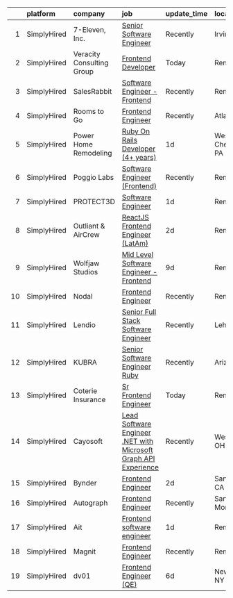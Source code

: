 

|    | platform    | company                   | job                                                                                                                                                                           | update_time   | location         |
|---:|:------------|:--------------------------|:------------------------------------------------------------------------------------------------------------------------------------------------------------------------------|:--------------|:-----------------|
|  1 | SimplyHired | 7-Eleven, Inc.            | [Senior Software Engineer](https://www.simplyhired.com/job/i0HFRIqwx4EdBc3k-D-mfnvkA785C-jmJgCPDlOS5eHucV_NBUG_4Q?q=frontend+engineer)                                        | Recently      | Irving, TX       |
|  2 | SimplyHired | Veracity Consulting Group | [Frontend Developer](https://www.simplyhired.com/job/OQdx5G4rG2e_iq7n2hzcP27Rk0z3lh6dP5MpxntJ-OflXDeCrAFmow?q=frontend+engineer)                                              | Today         | Remote           |
|  3 | SimplyHired | SalesRabbit               | [Software Engineer - Frontend](https://www.simplyhired.com/job/9tBDSezKC1jMn2U3Diqdd-8HjqiApqB4Fq79v0IbDxjqCZPYsbSqnQ?q=frontend+engineer)                                    | Recently      | Remote           |
|  4 | SimplyHired | Rooms to Go               | [Frontend Engineer](https://www.simplyhired.com/job/dDADBAKo9w1jGQPD2YIN8N6Sv-92sPNyRveXlICQPIvNkI5o4Dl82A?q=frontend+engineer)                                               | Recently      | Atlanta, GA      |
|  5 | SimplyHired | Power Home Remodeling     | [Ruby On Rails Developer (4+ years)](https://www.simplyhired.com/job/JxWxa0aEReC0NqW2YZi_gLUXs6vXvrCqRsD67NMr-4yTNKDtZ81olg?q=frontend+engineer)                              | 1d            | West Chester, PA |
|  6 | SimplyHired | Poggio Labs               | [Software Engineer (Frontend)](https://www.simplyhired.com/job/66XM66vrbNQ6MouDp9HIZ1KRq3cfk2HHIUAwR6viI0scF8ATlOb4ZA?q=frontend+engineer)                                    | Recently      | Remote           |
|  7 | SimplyHired | PROTECT3D                 | [Software Engineer](https://www.simplyhired.com/job/6BGnpNZMSE3Uwha0uy7AdoxQTNwMMfhZG9YaaLLay_F-wMsVXa3mig?q=frontend+engineer)                                               | 1d            | Remote           |
|  8 | SimplyHired | Outliant & AirCrew        | [ReactJS Frontend Engineer (LatAm)](https://www.simplyhired.com/job/odHmU-0buV0LFauG57py7LQtBYkHEbSIxhwFglA9mpwMIAZj6W7mag?q=frontend+engineer)                               | 2d            | Remote           |
|  9 | SimplyHired | Wolfjaw Studios           | [Mid Level Software Engineer - Frontend](https://www.simplyhired.com/job/6odHDfsn79FX4YjTUKNbdvnVpGZTPtGyPiQyRdRzFsWyjXEtBKWqcA?q=frontend+engineer)                          | 9d            | Remote           |
| 10 | SimplyHired | Nodal                     | [Frontend Engineer](https://www.simplyhired.com/job/75ry-Eu0nSZpKMRgg41Z0_gvK2rV-hQ2xCKkRD2dfeeva-gc--Hn4w?q=frontend+engineer)                                               | Recently      | Remote           |
| 11 | SimplyHired | Lendio                    | [Senior Full Stack Software Engineer](https://www.simplyhired.com/job/b2byWtnpet7g20e9F-HygVtTsFIOa5ZkeX7ly471orG7-MHw5B7tQQ?q=frontend+engineer)                             | Recently      | Lehi, UT         |
| 12 | SimplyHired | KUBRA                     | [Senior Software Engineer Ruby](https://www.simplyhired.com/job/InV7bffTEiATk6YaTP9OmS2eUR6AK1SfPTn--E123q1G7PwjES2Hwg?q=frontend+engineer)                                   | Recently      | Arizona          |
| 13 | SimplyHired | Coterie Insurance         | [Sr Frontend Engineer](https://www.simplyhired.com/job/jleCd23Mq5Baxf2xq0a4hLbld7Ic-JpEtGFgzmZgYo4Px1GSdH4uIA?q=frontend+engineer)                                            | Today         | Remote           |
| 14 | SimplyHired | Cayosoft                  | [Lead Software Engineer .NET with Microsoft Graph API Experience](https://www.simplyhired.com/job/L_90X8Bmrusz5JA7amVhuhhi90KS5bQuhnLUbl0VrfP3zQIReqZjfg?q=frontend+engineer) | Recently      | Westerville, OH  |
| 15 | SimplyHired | Bynder                    | [Frontend Engineer](https://www.simplyhired.com/job/PwQFTK1O4E5PsXj1vrJyn8rcTHj92GemkTlbfL5_lbVS9JteqIIkrA?q=frontend+engineer)                                               | 2d            | San Carlos, CA   |
| 16 | SimplyHired | Autograph                 | [Frontend Engineer](https://www.simplyhired.com/job/lR49OylCZxR1qLBAoL6T6ylH5XZqCT7Pw08DAsC0QYl_fnI49RWpjw?q=frontend+engineer)                                               | Recently      | Santa Monica, CA |
| 17 | SimplyHired | Ait                       | [Frontend software engineer](https://www.simplyhired.com/job/Cx_w4LBdZCLEH3BsB2jU30s6WhFGr7b9gJN7zva1lbwDehboK37m6A?q=frontend+engineer)                                      | 1d            | Remote           |
| 18 | SimplyHired | Magnit                    | [Frontend Engineer](https://www.simplyhired.com/job/hAG3V_ZoW110YiQCf1E2BrAnIzqq4RsJPsVRdnorU9AjM6Y4fFYzeA?q=frontend+engineer)                                               | Recently      | Remote           |
| 19 | SimplyHired | dv01                      | [Frontend Engineer (QE)](https://www.simplyhired.com/job/cUgXT9ViLNxOLtIwbTWFs1B59eui6oE_5VWXuSOiXZnazol_93St6g?q=frontend+engineer)                                          | 6d            | New York, NY     |